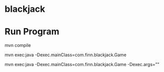 # blackjack


# Run Program
mvn compile

mvn exec:java -Dexec.mainClass=com.finn.blackjack.Game

mvn exec:java -Dexec.mainClass=com.finn.blackjack.Game -Dexec.args="<filePath>"
